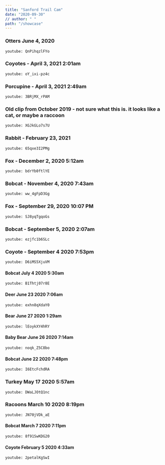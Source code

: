 ```yaml
---
title: "Sanford Trail Cam"
date: "2020-09-30"
// author: " "
path: "/showcase"
---
```


### Otters June 4, 2020

`youtube: QnPihqzlFYo`



### Coyotes  -  April 3, 2021 2:01am

`youtube: oY_ixi-pz4c`




### Porcupine - April 3, 2021 2:49am

`youtube: 3BRjMX_rPAM`




### Old clip from October 2019 - not sure what this is. it looks like a cat, or maybe a raccoon

`youtube: XGJkGLo7s7U`




### Rabbit - February 23, 2021

`youtube: 65qxe3I2PMg`




### Fox - December 2, 2020 5:12am

`youtube: bdrYb0ftlYE`




### Bobcat - November 4, 2020 7:43am

`youtube: ww_4gFpD3Gg`




### Fox - September 29, 2020  10:07 PM

`youtube: SJ8yqTgqoGs`




### Bobcat - September 5, 2020   2:07am

`youtube: ezjfc1b6SLc`




### Coyote - September 4 2020   7:53pm

`youtube: D6iMS5XjuVM`




#### Bobcat  July 4 2020 5:30am

`youtube: B1Thtj07r8E`




#### Deer June 23 2020 7:06am

`youtube: exhn8qXdaY0`




#### Bear June 27 2020 1:29am

`youtube: lEoykXY4hRY`



#### Baby Bear June 26 2020  7:14am

`youtube: noqk_Z5C8bo`



#### Bobcat June 22 2020  7:48pm

`youtube: I6EtcFchdRA`




### Turkey May 17 2020   5:57am

`youtube: DWaLJOtQ1nc`




### Racoons March 10 2020   8:19pm

`youtube: JN70jVDk_aE`




#### Bobcat March 7 2020 7:11pm

`youtube: 8f91SwKDG20`




#### Coyote February 5 2020 4:33am


`youtube: 2petalKgSwI`


